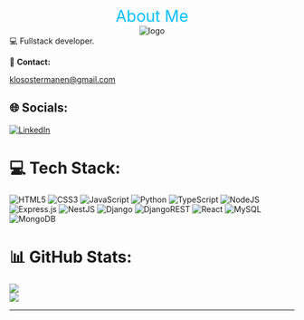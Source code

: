 <div align="center" style="color: #00BFFF; font-size: 2em;">About Me</div>
<div align="center">
    <img src="https://res.cloudinary.com/deumagcgr/image/upload/v1723562407/author/code_1723562405129.webp" alt="logo"/>
</div>
💻 Fullstack developer.

📧 **Contact:** <p style="color: #808080;">klosostermanen@gmail.com</p>


## 🌐 Socials:
[![LinkedIn](https://img.shields.io/badge/linkedin-%230077B5.svg?style=for-the-badge&logo=linkedin&logoColor=white)](https://linkedin.com/in/EnriqueKloosterman)



# 💻 Tech Stack:

![HTML5](https://img.shields.io/badge/html5-%23E34F26.svg?style=for-the-badge&logo=html5&logoColor=white) ![CSS3](https://img.shields.io/badge/css3-%231572B6.svg?style=for-the-badge&logo=css3&logoColor=white) ![JavaScript](https://img.shields.io/badge/javascript-%23323330.svg?style=for-the-badge&logo=javascript&logoColor=%23F7DF1E) ![Python](https://img.shields.io/badge/python-3670A0?style=for-the-badge&logo=python&logoColor=ffdd54) ![TypeScript](https://img.shields.io/badge/typescript-%23007ACC.svg?style=for-the-badge&logo=typescript&logoColor=white) ![NodeJS](https://img.shields.io/badge/node.js-6DA55F?style=for-the-badge&logo=node.js&logoColor=white) ![Express.js](https://img.shields.io/badge/express.js-%23404d59.svg?style=for-the-badge&logo=express&logoColor=%2361DAFB) ![NestJS](https://img.shields.io/badge/nestjs-%23E0234E.svg?style=for-the-badge&logo=nestjs&logoColor=white)  ![Django](https://img.shields.io/badge/django-%23092E20.svg?style=for-the-badge&logo=django&logoColor=white) ![DjangoREST](https://img.shields.io/badge/DJANGO-REST-ff1709?style=for-the-badge&logo=django&logoColor=white&color=ff1709&labelColor=gray) ![React](https://img.shields.io/badge/react-%2320232a.svg?style=for-the-badge&logo=react&logoColor=%2361DAFB) ![MySQL](https://img.shields.io/badge/mysql-4479A1.svg?style=for-the-badge&logo=mysql&logoColor=white) ![MongoDB](https://img.shields.io/badge/MongoDB-%234ea94b.svg?style=for-the-badge&logo=mongodb&logoColor=white)

# 📊 GitHub Stats:
<!-- ![](https://github-readme-stats.vercel.app/api?username=EnriqueKloosterman&theme=dark&hide_border=false&include_all_commits=true&count_private=true)<br/> -->
![](https://github-readme-streak-stats.herokuapp.com/?user=EnriqueKloosterman&theme=dark&hide_border=false)<br/>
![](https://github-readme-stats.vercel.app/api/top-langs/?username=EnriqueKloosterman&theme=dark&hide_border=false&include_all_commits=true&count_private=true&layout=compact)

<!-- ## 🏆 GitHub Trophies

 ![](https://github-profile-trophy.vercel.app/?username=EnriqueKloosterman&theme=tokyonight&no-frame=false&no-bg=false&margin-w=4) -->

---
<!-- [![](https://visitcount.itsvg.in/api?id=EnriqueKloosterman&icon=0&color=0)](https://visitcount.itsvg.in) -->
